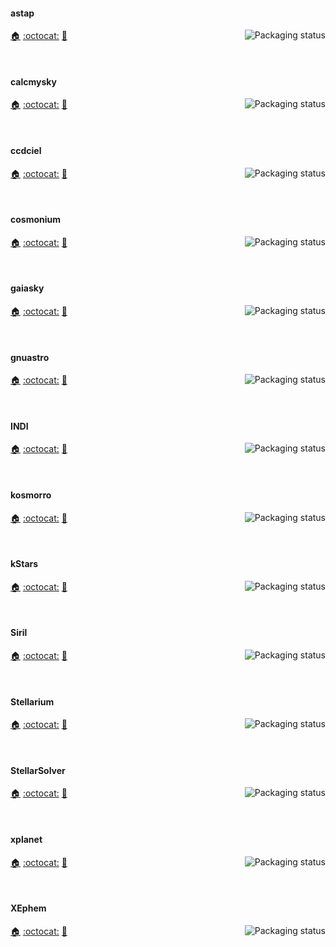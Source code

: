#### astap
<a href="https://repology.org/project/astap/versions">
    <img src="https://repology.org/badge/vertical-allrepos/astap.svg?columns=3&header=astap&exclude_unsupported=1" alt="Packaging status" align="right">
</a>

[:house:](https://www.hnsky.org/astap) [:octocat:]() [:bookmark:]()

<br clear="right"/>

#### calcmysky
<a href="https://repology.org/project/calcmysky/versions">
    <img src="https://repology.org/badge/vertical-allrepos/calcmysky.svg?columns=3&header=calcmysky&exclude_unsupported=1" alt="Packaging status" align="right">
</a>

[:house:](https://github.com/10110111/CalcMySky) [:octocat:](https://github.com/10110111/CalcMySky) [:bookmark:](https://github.com/10110111/CalcMySky/releases)

<br clear="right"/>

#### ccdciel
<a href="https://repology.org/project/ccdciel/versions">
    <img src="https://repology.org/badge/vertical-allrepos/ccdciel.svg?columns=3&header=ccdciel&exclude_unsupported=1" alt="Packaging status" align="right">
</a>

[:house:](https://www.ap-i.net/ccdciel) [:octocat:](https://github.com/pchev/ccdciel) [:bookmark:](https://github.com/pchev/ccdciel/tags)

<br clear="right"/>

#### cosmonium
<a href="https://repology.org/project/cosmonium/versions">
    <img src="https://repology.org/badge/vertical-allrepos/cosmonium.svg?columns=3&header=cosmonium&exclude_unsupported=1" alt="Packaging status" align="right">
</a>

[:house:](https://github.com/cosmonium/cosmonium/wiki) [:octocat:](https://github.com/cosmonium/cosmonium) [:bookmark:](https://github.com/cosmonium/cosmonium/wiki/Changelog)

<br clear="right"/>

#### gaiasky
<a href="https://repology.org/project/gaiasky/versions">
    <img src="https://repology.org/badge/vertical-allrepos/gaiasky.svg?columns=3&header=gaiasky&exclude_unsupported=1" alt="Packaging status" align="right">
</a>

[:house:](https://zah.uni-heidelberg.de/gaia/outreach/gaiasky) [:octocat:](https://codeberg.org/gaiasky/gaiasky) [:bookmark:](https://gitlab.com/gaiasky/gaiasky/-/blob/master/CHANGELOG.md)

<br clear="right"/>

#### gnuastro
<a href="https://repology.org/project/gnuastro/versions">
    <img src="https://repology.org/badge/vertical-allrepos/gnuastro.svg?columns=3&header=gnuastro&exclude_unsupported=1" alt="Packaging status" align="right">
</a>

[:house:](https://www.gnu.org/software/gnuastro/) [:octocat:](https://git.savannah.gnu.org/cgit/gnuastro.git/tree/) [:bookmark:](https://git.savannah.gnu.org/cgit/gnuastro.git/tree/NEWS)

<br clear="right"/>

#### INDI
<a href="https://repology.org/project/indilib/versions">
    <img src="https://repology.org/badge/vertical-allrepos/indilib.svg?columns=3&header=INDI&exclude_unsupported=1" alt="Packaging status" align="right">
</a>

[:house:](https://www.indilib.org/) [:octocat:](https://github.com/indilib/indi) [:bookmark:](https://github.com/indilib/indi/blob/master/ChangeLog)

<br clear="right"/>

#### kosmorro
<a href="https://repology.org/project/kosmorro/versions">
    <img src="https://repology.org/badge/vertical-allrepos/kosmorro.svg?columns=3&header=darktable&exclude_unsupported=1" alt="Packaging status" align="right">
</a>

[:house:](https://kosmorro.space/) [:octocat:](https://github.com/Kosmorro/kosmorro) [:bookmark:](https://github.com/Kosmorro/kosmorro/blob/master/CHANGELOG.md)

<br clear="right"/>

#### kStars
<a href="https://repology.org/project/kstars/versions">
    <img src="https://repology.org/badge/vertical-allrepos/kstars.svg?columns=3&header=kStars&exclude_unsupported=1" alt="Packaging status" align="right">
</a>

[:house:](https://edu.kde.org/kstars) [:octocat:](https://invent.kde.org/education/kstars) [:bookmark:](https://invent.kde.org/education/kstars/-/blob/master/ChangeLog)

<br clear="right"/>

#### Siril
<a href="https://repology.org/project/siril/versions">
    <img src="https://repology.org/badge/vertical-allrepos/siril.svg?columns=3&header=Siril&exclude_unsupported=1" alt="Packaging status" align="right">
</a>

[:house:](https://siril.org/) [:octocat:](https://gitlab.com/free-astro/siril) [:bookmark:](https://gitlab.com/free-astro/siril/-/blob/master/NEWS)

<br clear="right"/>

#### Stellarium
<a href="https://repology.org/project/stellarium/versions">
    <img src="https://repology.org/badge/vertical-allrepos/stellarium.svg?columns=3&header=Stellarium&exclude_unsupported=1" alt="Packaging status" align="right">
</a>

[:house:](https://www.stellarium.org/) [:octocat:](https://github.com/Stellarium/stellarium/) [:bookmark:](https://github.com/Stellarium/stellarium/blob/master/ChangeLog)

<br clear="right"/>

#### StellarSolver
<a href="https://repology.org/project/stellarsolver/versions">
    <img src="https://repology.org/badge/vertical-allrepos/stellarsolver.svg?columns=3&header=StellarSolver&exclude_unsupported=1" alt="Packaging status" align="right">
</a>

[:house:](https://github.com/rlancaste/stellarsolver) [:octocat:](https://github.com/rlancaste/stellarsolver) [:bookmark:](https://github.com/rlancaste/stellarsolver/releases)

<br clear="right"/>

#### xplanet
<a href="https://repology.org/project/xplanet/versions">
    <img src="https://repology.org/badge/vertical-allrepos/xplanet.svg?columns=3&header=xplanet&exclude_unsupported=1" alt="Packaging status" align="right">
</a>

[:house:](https://xplanet.sourceforge.net/) [:octocat:](https://sourceforge.net/p/xplanet/code/HEAD/tree/trunk/) [:bookmark:](https://sourceforge.net/p/xplanet/activity/feed)

<br clear="right"/>

#### XEphem
<a href="https://repology.org/project/xephem/versions">
    <img src="https://repology.org/badge/vertical-allrepos/xephem.svg?columns=3&header=XEphem&exclude_unsupported=1" alt="Packaging status" align="right">
</a>

[:house:](https://xephem.github.io/XEphem/Site/xephem.html) [:octocat:](https://github.com/XEphem/XEphem) [:bookmark:](https://xephem.github.io/XEphem/Site/changes.html)

<br clear="right"/>


<!-- 
#### 
<a href="https://repology.org/project/darktable/versions">
    <img src="https://repology.org/badge/vertical-allrepos/darktable.svg?columns=3&header=darktable&exclude_unsupported=1" alt="Packaging status" align="right">
</a>

[:house:]() [:octocat:]() [:bookmark:]()

<br clear="right"/>
-->
